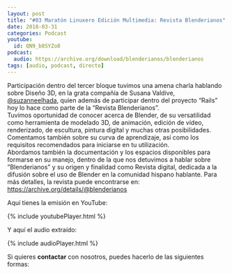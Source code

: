 ```yaml
---
layout: post
title: "#03 Maratón Linuxero Edición Multimedia: Revista Blenderianos"
date: 2018-03-31
categories: Podcast
youtube:
  id: QN9_b8SYZo8
podcast:
  audio: https://archive.org/download/blenderianos/blenderianos
tags: [audio, podcast, directo]
---
```

Participación dentro del tercer bloque tuvimos una amena charla hablando sobre Diseño 3D, en la grata compañía de Susana Valdive, [@suzanneelhada](https://t.me/suzanneelhada), quien además de participar dentro del proyecto “Rails” hoy lo hace como parte de la “Revista Blenderianos”.  
Tuvimos oportunidad de conocer acerca de Blender, de su versatilidad como herramienta de modelado 3D, de animación, edición de vídeo, renderizado, de escultura, pintura digital y muchas otras posibilidades. Comentamos también sobre su curva de aprendizaje, así como los requisitos recomendados para iniciarse en tu utilización.  
Abordamos también la documentación y los espacios disponibles para formarse en su manejo, dentro de la que nos detuvimos a hablar sobre ”Blenderianos” y su origen y finalidad como Revista digital, dedicada a la difusión sobre el uso de Blender en la comunidad hispano hablante. Para más detalles, la revista puede encontrarse en: <https://archive.org/details/@blenderianos>  

Aquí tienes la emisión en YouTube:

{% include youtubePlayer.html %}

Y aquí el audio extraído:

{% include audioPlayer.html %}

Si quieres **contactar** con nosotros, puedes hacerlo de las siguientes formas: 
